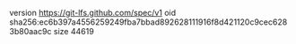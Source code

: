 version https://git-lfs.github.com/spec/v1
oid sha256:ec6b397a4556259249fba7bbad892628111916f8d421120c9cec6283b80aac9c
size 44619

